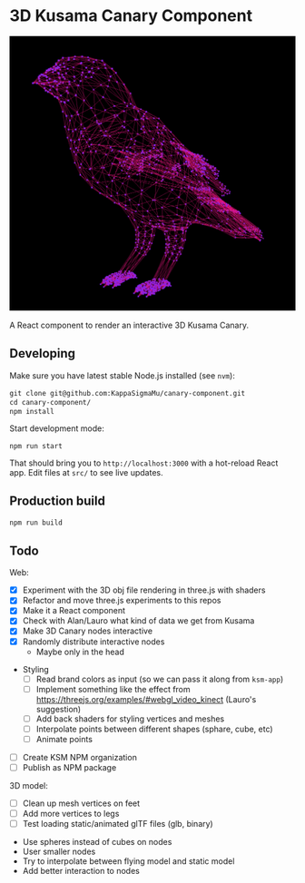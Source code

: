 # 3D Kusama Canary Component

![3D Canary Screenshot](./images/canary_001.png)

A React component to render an interactive 3D Kusama Canary.

## Developing

Make sure you have latest stable Node.js installed (see `nvm`):

    git clone git@github.com:KappaSigmaMu/canary-component.git
    cd canary-component/
    npm install

Start development mode:

    npm run start

That should bring you to `http://localhost:3000` with a hot-reload React app.
Edit files at `src/` to see live updates.

## Production build

    npm run build

## Todo

Web:

- [x] Experiment with the 3D obj file rendering in three.js with shaders
- [x] Refactor and move three.js experiments to this repos
- [x] Make it a React component
- [x] Check with Alan/Lauro what kind of data we get from Kusama
- [x] Make 3D Canary nodes interactive
- [x] Randomly distribute interactive nodes
  - Maybe only in the head
- Styling
  - [ ] Read brand colors as input (so we can pass it along from `ksm-app`)
  - [ ] Implement something like the effect from https://threejs.org/examples/#webgl_video_kinect (Lauro's suggestion)
  - [ ] Add back shaders for styling vertices and meshes
  - [ ] Interpolate points between different shapes (sphare, cube, etc)
  - [ ] Animate points
- [ ] Create KSM NPM organization
- [ ] Publish as NPM package

3D model:

- [ ] Clean up mesh vertices on feet
- [ ] Add more vertices to legs
- [ ] Test loading static/animated glTF files (glb, binary)

- Use spheres instead of cubes on nodes
- User smaller nodes
- Try to interpolate between flying model and static model
- Add better interaction to nodes